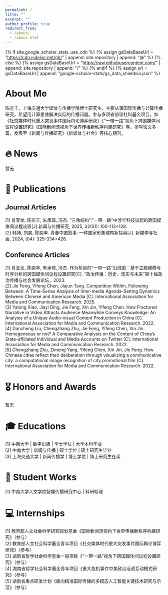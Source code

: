 ```yaml
---
permalink: /
title: ""
excerpt: ""
author_profile: true
redirect_from: 
  - /about/
  - /about.html
---
```


{% if site.google_scholar_stats_use_cdn %}
{% assign gsDataBaseUrl = "https://cdn.jsdelivr.net/gh/" | append: site.repository | append: "@" %}
{% else %}
{% assign gsDataBaseUrl = "https://raw.githubusercontent.com/" | append: site.repository | append: "/" %}
{% endif %}
{% assign url = gsDataBaseUrl | append: "google-scholar-stats/gs_data_shieldsio.json" %}

<span class='anchor' id='about-me'></span>

# About Me
陈奕丰，上海交通大学媒体与传播学院博士研究生，主要从事国际传播与计算传播研究，希望用计算思维解决实际的传播问题。参与多项省部级社科基金项目，如《社交媒体时代重大突发事件国际舆论博弈研究》《“一带一路”视角下跨国媒体间议程设置研究》《国际新闻流视角下世界传播新秩序构建研究》等。撰写论文多篇，发表至《新闻与传播研究》《新媒体与社会》等核心期刊。

# 🔥 News
暂无

# 📝 Publications
## Journal Articles
[1]  肖亚龙, 陈奕丰, 朱承璋, 冯杰. “三角结构”:“一带一路”中涉华科技议题的跨国媒体间议程设置[J].新闻与传播研究, 2025, 32(01): 100-113+128.<br>
[2]  韩博, 刘鹏, 陈奕丰. 青春中国叙事: 一种国家形象建构新探索[J]. 新媒体与社会, 2024, (04): 325-334+426.<br>

## Conference Articles
[1]  肖亚龙, 陈奕丰, 朱承璋, 冯杰. 作为桥梁的“一带一路”沿线国：基于主题建模与时序分析的跨国媒体间议程设置研究[C]. “政治传播：历史、现实与未来”第十届政治传播与社会发展论坛，2023.<br>
[2]  Jie Feng, Yifeng Chen, Jiajun Tang. Competition Within, Following Between: A Time-Series Analysis of Inter-media Agenda-Setting Dynamics Between Chinese and American Media [C]. International Association for Media and Communication Research. 2025.<br>
[3]  Yalong Xiao, Jiayi Ding, Jie Feng, Xin Jin, Yifeng Chen. How Fractured Narrative in Video Attracts Audience Meanwhile Conveys Knowledge: An Analysis of a Unique Audio-visual Content Production in China [C]. International Association for Media and Communication Research. 2022.<br>
[4]  Dancheng Liu, Chengzhang Zhu, Jie Feng, Yifeng Chen, Xin Jin. Homogeneous or not? A Comparative Analysis on the Content of China’s State-affiliated Individual and Media Accounts on Twitter [C]. International Association for Media and Communication Research. 2022.<br>
[5]  Chengzhang Zhu, Zimeng Yang, Yifeng Chen, Xin Jin, Jie Feng. How Chinese cities reflect their deliberation through visualizing a communicative city: a computational image recognition of city promotional film [C]. International Association for Media and Communication Research. 2022.<br>
   
# 🎖 Honors and Awards
暂无

# 🎓 Educations
[1] 中南大学  |  数字出版  |  学士学位  |  大学本科毕业<br>
[2] 中南大学  |  新闻与传播  |  硕士学位  |  硕士研究生毕业<br>
[3] 上海交通大学  |  新闻传播学  |  博士学位  |  博士研究生在读<br>

# 🎒 Student Works
[1] 中南大学人文学院智媒传播研究中心  |  科研助理

# 💻 Internships
[1]  教育部人文社会科学研究规划基金《国际新闻流视角下世界传播新秩序构建研究》（参与）<br>
[2]  教育部人文社会科学基金青年项目《社交媒体时代重大突发事件国际舆论博弈研究》（参与）<br>
[3]  湖南省哲学社会科学基金一般项目《“一带一路”视角下跨国媒体间议程设置研究》（参与）<br>
[4]  湖南省哲学社会科学基金青年项目《重大危机事件中美政治话语互动模式研究》（参与）<br>
[5]  湖南省重点研发计划《面向精准国际传播的多模态人工智能关键技术研究与示范》（参与）<br>
